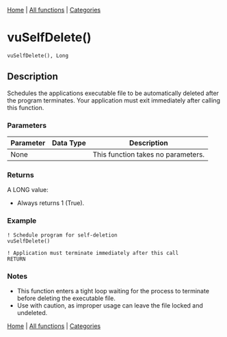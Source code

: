 [Home](../index.md) | [All functions](../all-functions.md) | [Categories](../categories/index.md)

# vuSelfDelete()

```Prototype
vuSelfDelete(), Long
```


## Description
Schedules the applications executable file to be automatically deleted after the program terminates. Your application must exit immediately after calling this function.

### Parameters

| Parameter | Data Type | Description |
|-----------|-----------|-------------|
| None      |          | This function takes no parameters. |

### Returns
A LONG value:  
- Always returns 1 (True).  

### Example

```Clarion
! Schedule program for self-deletion
vuSelfDelete()

! Application must terminate immediately after this call
RETURN
```

### Notes
- This function enters a tight loop waiting for the process to terminate before deleting the executable file.  
- Use with caution, as improper usage can leave the file locked and undeleted.

[Home](../index.md) | [All functions](../all-functions.md) | [Categories](../categories/index.md)
